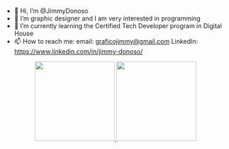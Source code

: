 - 👋 Hi, I’m @JimmyDonoso
- 👀 I’m graphic designer and I am very interested in programming
- 🌱 I’m currently learning the Certified Tech Developer program in Digital House
- 📫 How to reach me: 
email: graficojimmy@gmail.com
LinkedIn: https://www.linkedin.com/in/jimmy-donoso/

<div align="center">
  <a href="https://github.com/JimmyDonoso">
  <img height="180em" src="https://github-readme-stats.vercel.app/api?username=JimmyDonoso&show_icons=true&theme=dark&include_all_commits=true&count_private=true"/>
  <img height="180em" src="https://github-readme-stats.vercel.app/api/top-langs/?username=JimmyDonoso&layout=compact&langs_count=7&theme=dark"/>
</div>

